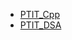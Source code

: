 - [PTIT_Cpp](https://github.com/nvbangg/PTIT_Cpp)
- [PTIT_DSA](https://github.com/nvbangg/PTIT_DSA)
  
